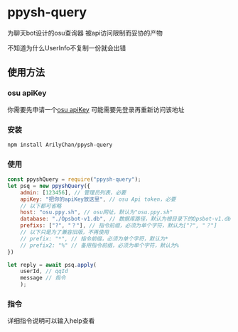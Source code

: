 # ppysh-query
为聊天bot设计的osu查询器
被api访问限制而妥协的产物

不知道为什么UserInfo不复制一份就会出错

## 使用方法
### osu apiKey
你需要先申请一个[osu apiKey](https://old.ppy.sh/p/api/)
可能需要先登录再重新访问该地址

### 安装
```sh
npm install ArilyChan/ppysh-query
```

### 使用
```javascript
const ppyshQuery = require("ppysh-query");
let psq = new ppyshQuery({
    admin: [123456], // 管理员列表，必要
    apiKey: "把你的apiKey放这里", // osu Api token，必要
    // 以下都可省略
    host: "osu.ppy.sh", // osu网址，默认为"osu.ppy.sh"
    database: "./Opsbot-v1.db", // 数据库路径，默认为根目录下的Opsbot-v1.db
    prefixs: ["?", "？"], // 指令前缀，必须为单个字符，默认为["?", "？"]
    // 以下只是为了兼容旧版，不再使用
    // prefix: "*", // 指令前缀，必须为单个字符，默认为*
    // prefix2: "%" // 备用指令前缀，必须为单个字符，默认为%
})

let reply = await psq.apply(
    userId, // qqId
    message // 指令
    );
```

### 指令
详细指令说明可以输入help查看
